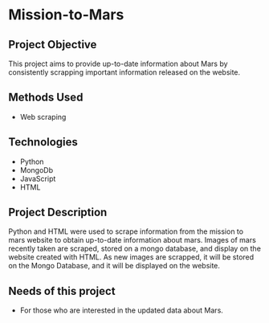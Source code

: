 # Mission-to-Mars
## Project Objective
This project aims to provide up-to-date information about Mars by consistently scrapping important information released on the website.
## Methods Used
- Web scraping
## Technologies
- Python
- MongoDb
- JavaScript
- HTML
## Project Description
Python and HTML were used to scrape information from the mission to mars website to obtain up-to-date information about mars. 
Images of mars recently taken are scraped, stored on a mongo database, and display on the website created with HTML.
As new images are scrapped, it will be stored on the Mongo Database, and it will be displayed on the website.
## Needs of this project
- For those who are interested in the updated data about Mars.
